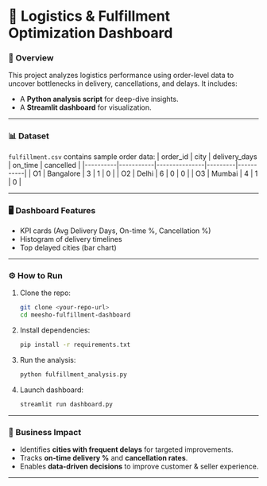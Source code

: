 # 🚚 Logistics & Fulfillment Optimization Dashboard

### 📌 Overview
This project analyzes logistics performance using order-level data to uncover bottlenecks in delivery, cancellations, and delays. It includes:
- A **Python analysis script** for deep-dive insights.
- A **Streamlit dashboard** for visualization.

---

### 📊 Dataset
`fulfillment.csv` contains sample order data:
| order_id | city       | delivery_days | on_time | cancelled |
|----------|-----------|---------------|---------|-----------|
| O1       | Bangalore | 3             | 1       | 0 |
| O2       | Delhi     | 6             | 0       | 0 |
| O3       | Mumbai    | 4             | 1       | 0 |

---

### 🖥️ Dashboard Features
- KPI cards (Avg Delivery Days, On-time %, Cancellation %)
- Histogram of delivery timelines
- Top delayed cities (bar chart)

---

### ⚙️ How to Run
1. Clone the repo:
   ```bash
   git clone <your-repo-url>
   cd meesho-fulfillment-dashboard
   ```

2. Install dependencies:
   ```bash
   pip install -r requirements.txt
   ```

3. Run the analysis:
   ```bash
   python fulfillment_analysis.py
   ```

4. Launch dashboard:
   ```bash
   streamlit run dashboard.py
   ```

---

### 📌 Business Impact
- Identifies **cities with frequent delays** for targeted improvements.
- Tracks **on-time delivery %** and **cancellation rates**.
- Enables **data-driven decisions** to improve customer & seller experience.

---
